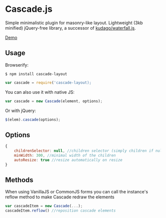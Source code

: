 # Cascade.js

Simple minimalistic plugin for masonry-like layout. Lightweight (3kb minified) jQuery-free library, a successor of [kudago/waterfall.js](https://github.com/kudago/waterfall).

[Demo](https://kudago.github.io/cascade)

## Usage

Browserify:

```
$ npm install cascade-layout
```

```js
var cascade = require('cascade-layout);
```

You can also use it with native JS:

```js
var cascade = new Cascade(element, options);
```

Or with jQuery:

```js
$(elem).cascade(options);
```

## Options

```js
{
	childrenSelector: null, //children selector (simply children if null)
	minWidth: 300, //minimal width of the children
	autoResize: true //resize automatically on resize
}
```

## Methods

When using VanillaJS or CommonJS forms you can call the instance's reflow method to make Cascade redraw the elements

```js
var cascadeItem = new Cascade(...);
cascadeItem.reflow() //reposition cascade elements

```



